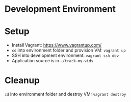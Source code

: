 Development Environment
=======================

# Setup

* Install Vagrant: https://www.vagrantup.com/
* `cd` into environment folder and provision VM: `vagrant up`
* SSH into development environment: `vagrant ssh dev`
* Application source is in `~/track-my-vids`

# Cleanup

 `cd` into environment folder and destroy VM: `vagrant destroy`
